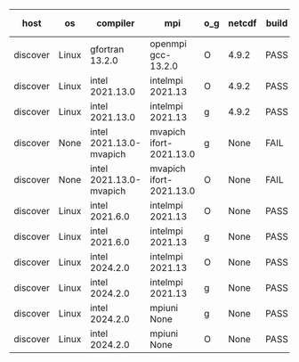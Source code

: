 

| host     | os       | compiler                              | mpi                      | o_g        | netcdf        | build       | u_pass          | u_fail          | s_pass            | s_fail            | e_pass             | e_fail             | nuopc_pass       | nuopc_fail       | artifacts link          |
|----------|----------|---------------------------------------|--------------------------|------------|---------------|-------------|-----------------|-----------------|-------------------|-------------------|--------------------|--------------------|------------------|------------------|-------------------------|
| discover | Linux | gfortran 13.2.0 | openmpi gcc-13.2.0  | O | 4.9.2  | PASS | None | None | None | None | None | None | None | None | <a href="https://github.com/esmf-org/esmf-test-artifacts/tree/ebb89280d6fa8612783cccf66f82fcafc376105b/patch_8.8.1/gfortran/13.2.0/O/openmpi/gcc-13.2.0" target="_blank">ebb8928</a> | 
| discover | Linux | intel 2021.13.0 | intelmpi 2021.13  | O | 4.9.2  | PASS | None | None | None | None | None | None | None | None | <a href="https://github.com/esmf-org/esmf-test-artifacts/tree/e29d7f644cc9b00123dcea6b1cfe69ec6cc3c86d/patch_8.8.1/intel/2021.13.0/O/intelmpi/2021.13" target="_blank">e29d7f6</a> | 
| discover | Linux | intel 2021.13.0 | intelmpi 2021.13  | g | 4.9.2  | PASS | None | None | None | None | None | None | None | None | <a href="https://github.com/esmf-org/esmf-test-artifacts/tree/6ab46d579c645aa665d7e88facdfc661ae3a3db2/patch_8.8.1/intel/2021.13.0/g/intelmpi/2021.13" target="_blank">6ab46d5</a> | 
| discover | None | intel 2021.13.0-mvapich | mvapich ifort-2021.13.0  | g | None  | FAIL | None | None | None | None | None | None | None | None | <a href="https://github.com/esmf-org/esmf-test-artifacts/tree/cfa25ed242ccadf52df896b328835339b7431244/patch_8.8.1/intel/2021.13.0-mvapich/g/mvapich/ifort-2021.13.0" target="_blank">cfa25ed</a> | 
| discover | None | intel 2021.13.0-mvapich | mvapich ifort-2021.13.0  | O | None  | FAIL | None | None | None | None | None | None | None | None | <a href="https://github.com/esmf-org/esmf-test-artifacts/tree/95fe9476b1c9ca7e62ccbaa44cf5ed93f5ef2d3e/patch_8.8.1/intel/2021.13.0-mvapich/O/mvapich/ifort-2021.13.0" target="_blank">95fe947</a> | 
| discover | Linux | intel 2021.6.0 | intelmpi 2021.13  | O | None  | PASS | None | None | None | None | None | None | None | None | <a href="https://github.com/esmf-org/esmf-test-artifacts/tree/fcec5ee3dd193b7de7c3f78c178ab9e8a5ad232a/patch_8.8.1/intel/2021.6.0/O/intelmpi/2021.13" target="_blank">fcec5ee</a> | 
| discover | Linux | intel 2021.6.0 | intelmpi 2021.13  | g | None  | PASS | None | None | None | None | None | None | None | None | <a href="https://github.com/esmf-org/esmf-test-artifacts/tree/dd728a978284a8ecf18225d4196d46429190fb1f/patch_8.8.1/intel/2021.6.0/g/intelmpi/2021.13" target="_blank">dd728a9</a> | 
| discover | Linux | intel 2024.2.0 | intelmpi 2021.13  | O | None  | PASS | None | None | None | None | None | None | None | None | <a href="https://github.com/esmf-org/esmf-test-artifacts/tree/12a6126e1e0845e9f04914f5c64d954f4d0de274/patch_8.8.1/intel/2024.2.0/O/intelmpi/2021.13" target="_blank">12a6126</a> | 
| discover | Linux | intel 2024.2.0 | intelmpi 2021.13  | g | None  | PASS | None | None | None | None | None | None | None | None | <a href="https://github.com/esmf-org/esmf-test-artifacts/tree/3cfd3a115fa7cc12ae662cd417ec445d984cfe42/patch_8.8.1/intel/2024.2.0/g/intelmpi/2021.13" target="_blank">3cfd3a1</a> | 
| discover | Linux | intel 2024.2.0 | mpiuni None  | g | None  | PASS | None | None | None | None | None | None | None | None | <a href="https://github.com/esmf-org/esmf-test-artifacts/tree/5dd55db106916aa7dccc4990ca1e8a67b3108398/patch_8.8.1/intel/2024.2.0/g/mpiuni/None" target="_blank">5dd55db</a> | 
| discover | Linux | intel 2024.2.0 | mpiuni None  | O | None  | PASS | None | None | None | None | None | None | None | None | <a href="https://github.com/esmf-org/esmf-test-artifacts/tree/4103d641c181e3331728e0a65bfedce2950ec947/patch_8.8.1/intel/2024.2.0/O/mpiuni/None" target="_blank">4103d64</a> | 
